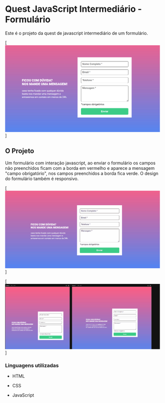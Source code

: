 # Quest JavaScript Intermediário - Formulário 

Este é o projeto da quest de javascript intermediário de um formulário. 

[<img src="./readme-imagens/formulario.png" alt="imagem do formulário">] 


## O Projeto

Um formulário com interação javascript, ao enviar o formulário os campos não preenchidos ficam com a borda em vermelho e aparece a mensagem "campo obrigatório", nos campos preenchidos a borda fica verde. O design do formulário também é responsivo.

[<img src="./readme-imagens/animacao-formulario.gif" alt="gif da animação do formulário">]



 [<img src="./readme-imagens/animacao-formulario-responsivo.gif" alt="gif da animação do formulário responsivo">]

### Linguagens utilizadas 

- HTML

- CSS

- JavaScript

